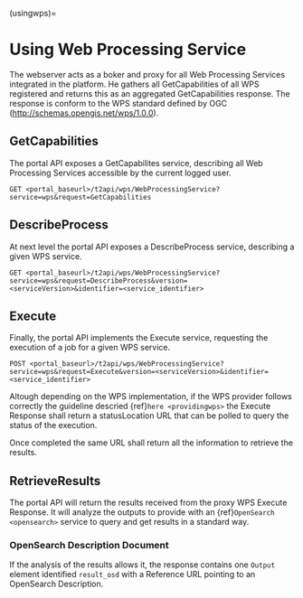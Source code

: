 (usingwps)=

# Using Web Processing Service

The webserver acts as a boker and proxy for all Web Processing Services integrated in the platform.
He gathers all GetCapabilities of all WPS registered and returns this as an aggregated GetCapabilities response. The response is conform to the WPS standard defined by OGC (<http://schemas.opengis.net/wps/1.0.0>).

## GetCapabilities

The portal API exposes a GetCapabilites service, describing all Web Processing Services accessible by the current logged user.

```http
GET <portal_baseurl>/t2api/wps/WebProcessingService?service=wps&request=GetCapabilities
```

## DescribeProcess

At next level the portal API exposes a DescribeProcess service, describing a given WPS service.

```http
GET <portal_baseurl>/t2api/wps/WebProcessingService?service=wps&request=DescribeProcess&version=<serviceVersion>&identifier=<service_identifier>
```

## Execute

Finally, the portal API implements the Execute service, requesting the execution of a job for a given WPS service.

```http
POST <portal_baseurl>/t2api/wps/WebProcessingService?service=wps&request=Execute&version=<serviceVersion>&identifier=<service_identifier>
```

Altough depending on the WPS implementation, if the WPS provider follows correctly the guideline descried {ref}`here <providingwps>` the Execute Response shall return a statusLocation URL that can be polled to query the status of the execution.

Once completed the same URL shall return all the information to retrieve the results.

## RetrieveResults

The portal API will return the results received from the proxy WPS Execute Response. It will analyze the outputs to provide with an {ref}`OpenSearch <opensearch>` service to query and get results in a standard way.

### OpenSearch Description Document

If the analysis of the results allows it, the response contains one `Output` element identified `result_osd` with a Reference URL pointing to an OpenSearch Description.

```xml <?xml version="1.0" encoding="us-ascii"?> <wps:Output>         <ows:Identifier xmlns:ns1="http://www.opengis.net/ows/1.1">result_osd</ows:Identifier>         <ows:Title xmlns:ns1="http://www.opengis.net/ows/1.1">OpenSearch Description to the Results</ows:Title>                 <wps:Reference href="https://tep-geohazards-dev.terradue.com/t2api/proxy?url=http%3a%2f%2fsb-10-16-10-20.dev.terradue.int%2fsbws%2fwps%2fdcs-doris-ifg%2f0000023-160501000006641-oozie-oozi-W%2fresults%2fdescription" mimeType="application/opensearchdescription+xml" /> </wps:Output>

```
